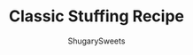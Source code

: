 ---
layout: ../../layouts/MarkdownPostLayout.astro
title: Classic Stuffing Recipe
author: ShugarySweets
pubDate: 2018-10-24
description: "Classic Stuffing recipe with apples, mushrooms, and much more! The perfect Thanksgiving side dish."
image_url: https://www.shugarysweets.com/wp-content/uploads/2015/10/classic-stuffing-recipe-2.jpg
tags: ["Salad and Sides","American"]
calories: 45
protein: 1
carbohydrates: 9
fats: 1
fiber: 2
ingredients: ["1 loaf (1 lb) bread (see notes below)","1 large egg","2 Tbsp water","1 celery heart, diced (about 1 1/2 cups)","1 small yellow onion, diced (about 1 cup)","2 jars (4 1/2 oz) sliced mushrooms, don't drain","2 tsp poultry seasoning","1 tsp dried sage","1 tsp kosher salt","1/2 tsp black pepper","2 large apples, cored and diced"]
serves: 8
time: "1 hour 15 minutes"
prepTime: "15 minutes"
instructions: ["In a large mixing bowl, combine stale bread with egg, water, celery, onion, mushrooms, apples, and seasonings. Combine well.","Press into a 9-inch square baking dish (about 2-3 quart). Once you have all your stuffing in the dish, press it in firmly.","Cover stuffing with foil. Bake for 60 minutes in a 350 degree F oven. You can make this a day ahead of time too! ENJOY."]
nutrition: ["45 calories","9 grams carbohydrates","23 milligrams cholesterol","1 grams fat","2 grams fiber","1 grams protein","0 grams saturated fat","305 grams sodium","6 grams sugar","0 grams trans fat","0 grams unsaturated fat"]
---